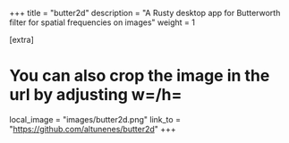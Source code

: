 +++
title = "butter2d"
description = "A Rusty desktop app for Butterworth filter for spatial frequencies on images"
weight = 1

[extra]
# You can also crop the image in the url by adjusting w=/h=
local_image = "images/butter2d.png"
link_to = "https://github.com/altunenes/butter2d"
+++

